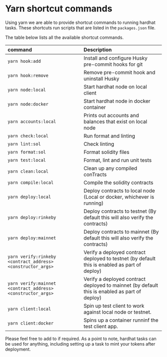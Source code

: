 # **Yarn shortcut commands**

Using yarn we are able to provide shortcut commands to running hardhat tasks.  These shortcuts run scripts that are listed in the `packages.json` file.

The table below lists all the available shortcut commands.

| command | Description  |
|:-----------|:-----------|
| `yarn hook:add` | Install and configure Husky pre-commit hooks for git |
| `yarn hook:remove` | Remove pre-commit hook and uninstall Husky |
| `yarn node:local `| Start hardhat node on local client |
| `yarn node:docker` | Start hardhat node in docker container |
| `yarn accounts:local` | Prints out accounts and balances that exist on local node |
| `yarn check:local` | Run format and linting |
| `yarn lint:sol` | Check linting |
| `yarn format:sol` | Format solidity files |
| `yarn test:local` | Format, lint and run unit tests |
| `yarn clean:local` | Clean up any compiled conTracts |
| `yarn compile:local` | Compile the solidity contracts |
| `yarn deploy:local` | Deploy contracts to local node (Local or docker, whichever is running) |
| `yarn deploy:rinkeby` | Deploy contracts to testnet (By default this will also verify the contracts) |
| `yarn deploy:mainnet` | Deploy contracts to mainnet (By default this will also verify the contracts) |
| `yarn verify:rinkeby <contract_address> <constructor_args>` | Verify a deployed contract deployed to testnet (by default this is enabled as part of deploy) |
| `yarn verify:mainnet <contract_address> <constructor_args>` | Verify a deployed contract deployed to mainnet (by default this is enabled as part of deploy) |
| `yarn client:local` | Spin up test client to work against local node or testnet. |
| `yarn client:docker` | Spins up a container runninf the test client app. |


Please feel free to add to if required.  As a point to note, hardhat tasks can be used for anything, including setting up a task to mint your tokens after deployment.